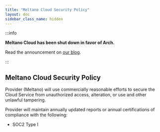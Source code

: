 ```yaml
---
title: "Meltano Cloud Security Policy"
layout: doc
sidebar_class_name: hidden
---
```


:::info

<p><strong>Meltano Cloud has been shut down in favor of Arch.</strong></p>
<p>Read the announcement on <a href="https://meltano.com/blog/were-bringing-powerful-data-engineering-capabilities-to-software-teams-with-arch/">our blog</a>.</p>

:::

## Meltano Cloud Security Policy

Provider (Meltano) will use commercially reasonable efforts to secure the Cloud Service from unauthorized access, alteration, or use and other unlawful tampering.

Provider will maintain annually updated reports or annual certifications of compliance with the following:

- SOC2 Type I
